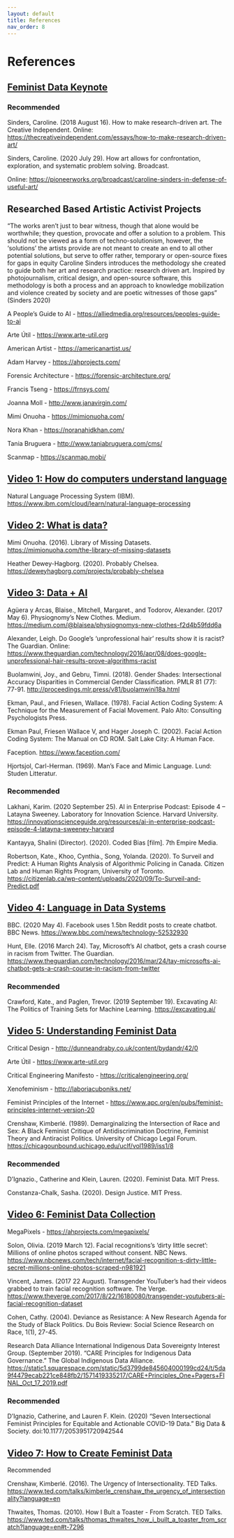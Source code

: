 ```yaml
---
layout: default
title: References
nav_order: 8
---
```


# References

## [Feminist Data Keynote](https://scds.github.io/building-feminist-data/keynote.html)

### Recommended 

Sinders, Caroline. (2018 August 16). How to make research-driven art. The Creative Independent. Online: 	<https://thecreativeindependent.com/essays/how-to-make-research-driven-art/>  

Sinders, Caroline. (2020 July 29). How art allows for confrontation, exploration, and systematic problem 	solving. Broadcast.  

Online: <https://pioneerworks.org/broadcast/caroline-sinders-in-defense-of-useful-art/> 

 

## Researched Based Artistic Activist Projects 

“The works aren’t just to bear witness, though that alone would be worthwhile; they question, provocate and offer a solution to a problem. This should not be viewed as a form of techno-solutionism, however, the ‘solutions’ the artists provide are not meant to create an end to all other potential solutions, but serve to offer rather, temporary or open-source fixes for gaps in equity Caroline Sinders introduces the methodology she created to guide both her art and research practice: research driven art. Inspired by photojournalism, critical design, and open-source software, this methodology is both a process and an approach to knowledge mobilization and violence created by society and are poetic witnesses of those gaps” (Sinders 2020) 

A People’s Guide to AI - <https://alliedmedia.org/resources/peoples-guide-to-ai>  

Arte Útil - <https://www.arte-util.org>  

American Artist - <https://americanartist.us/>  

Adam Harvey - <https://ahprojects.com/>   

Forensic Architecture - <https://forensic-architecture.org/>

Francis Tseng - <https://frnsys.com/>  

Joanna Moll - <http://www.janavirgin.com/>   

Mimi Onuoha - <https://mimionuoha.com/>  

Nora Khan - <https://noranahidkhan.com/>  

Tania Bruguera - <http://www.taniabruguera.com/cms/>  

Scanmap - <https://scanmap.mobi/>  

 

 

 

## [Video 1: How do computers understand language](https://scds.github.io/building-feminist-data/part-1.html#how-does-a-computer-understand-language)

Natural Language Processing System (IBM). <https://www.ibm.com/cloud/learn/natural-language-processing>  

 

## [Video 2: What is data?](https://scds.github.io/building-feminist-data/part-1.html#what-is-data)

Mimi Onuoha. (2016). Library of Missing Datasets. <https://mimionuoha.com/the-library-of-missing-datasets>  

Heather Dewey-Hagborg. (2020). Probably Chelsea. <https://deweyhagborg.com/projects/probably-chelsea>   

 

## [Video 3: Data + AI](https://scds.github.io/building-feminist-data/part-1.html#data--ai)

Agüera y Arcas, Blaise., Mitchell, Margaret., and Todorov, Alexander. (2017 May 6). Physiognomy’s New Clothes. Medium. <https://medium.com/@blaisea/physiognomys-new-clothes-f2d4b59fdd6a>  

Alexander, Leigh. Do Google’s ‘unprofessional hair’ results show it is racist? The Guardian. Online: <https://www.theguardian.com/technology/2016/apr/08/does-google-unprofessional-hair-results-prove-algorithms-racist>  

Buolamwini, Joy., and Gebru, Timni. (2018). Gender Shades: Intersectional Accuracy Disparities in Commercial Gender Classification. PMLR 81 (77): 77-91. <http://proceedings.mlr.press/v81/buolamwini18a.html>  

Ekman, Paul., and Friesen, Wallace. (1978). Facial Action Coding System: A Technique for the Measurement of Facial Movement. Palo Alto: Consulting Psychologists Press.  

Ekman Paul, Friesen Wallace V, and Hager Joseph C. (2002). Facial Action Coding System: The Manual on CD ROM. Salt Lake City: A Human Face.  

Faception. <https://www.faception.com/>  

Hjortsjol, Carl-Herman. (1969). Man’s Face and Mimic Language. Lund: Studen Litteratur. 

### Recommended  

Lakhani, Karim. (2020 September 25). AI in Enterprise Podcast: Episode 4 – Latayna Sweeney. Laboratory for Innovation Science. Harvard University. <https://innovationscienceguide.org/resources/ai-in-enterprise-podcast-episode-4-latayna-sweeney-harvard>  

Kantayya, Shalini (Director). (2020). Coded Bias [film]. 7th Empire Media. 

Robertson, Kate., Khoo, Cynthia., Song, Yolanda.  (2020). To Surveil and Predict: A Human Rights Analysis of Algorithmic Policing in Canada. Citizen Lab and Human Rights Program, University of Toronto. <https://citizenlab.ca/wp-content/uploads/2020/09/To-Surveil-and-Predict.pdf> 

 

## [Video 4: Language in Data Systems](https://scds.github.io/building-feminist-data/part-1.html#language-in-data-systems)

BBC. (2020 May 4). Facebook uses 1.5bn Reddit posts to create chatbot. BBC News. <https://www.bbc.com/news/technology-52532930>  

Hunt, Elle. (2016 March 24). Tay, Microsoft’s AI chatbot, gets a crash course in racism from Twitter. The Guardian. <https://www.theguardian.com/technology/2016/mar/24/tay-microsofts-ai-chatbot-gets-a-crash-course-in-racism-from-twitter>  

### Recommended  

Crawford, Kate., and Paglen, Trevor. (2019 September 19). Excavating AI: The Politics of Training Sets for Machine Learning. <https://excavating.ai/>  

 

## [Video 5: Understanding Feminist Data](https://scds.github.io/building-feminist-data/part-2.html#understanding-feminist-data)

Critical Design - <http://dunneandraby.co.uk/content/bydandr/42/0>  

Arte Útil - <https://www.arte-util.org>  

Critical Engineering Manifesto - <https://criticalengineering.org/>  

Xenofeminism - <http://laboriacuboniks.net/>  

Feminist Principles of the Internet - <https://www.apc.org/en/pubs/feminist-principles-internet-version-20> 

Crenshaw, Kimberlé. (1989). Demarginalizing the Intersection of Race and Sex: A Black Feminist Critique of Antidiscrimination Doctrine, Feminist Theory and Antiracist Politics. University of Chicago Legal Forum. <https://chicagounbound.uchicago.edu/uclf/vol1989/iss1/8>   

### Recommended  

D’Ignazio., Catherine and Klein, Lauren. (2020). Feminist Data. MIT Press.  

Constanza-Chalk, Sasha. (2020). Design Justice. MIT Press.  

 

## [Video 6: Feminist Data Collection](https://scds.github.io/building-feminist-data/part-3.html)

MegaPixels - <https://ahprojects.com/megapixels/>  

Solon, Olivia. (2019 March 12). Facial recognitions’s ‘dirty little secret’: Millions of online photos scraped without consent. NBC News. <https://www.nbcnews.com/tech/internet/facial-recognition-s-dirty-little-secret-millions-online-photos-scraped-n981921>  

Vincent, James. (2017 22 August). Transgender YouTuber’s had their videos grabbed to train facial recognition software. The Verge. <https://www.theverge.com/2017/8/22/16180080/transgender-youtubers-ai-facial-recognition-dataset>  

Cohen, Cathy. (2004). Deviance as Resistance: A New Research Agenda for the Study of Black Politics. Du Bois Review: Social Science Research on Race, 1(1), 27-45.  

Research Data Alliance International Indigenous Data Sovereignty Interest Group. (September 2019). “CARE Principles for Indigenous Data Governance.” The Global Indigenous Data Alliance. <https://static1.squarespace.com/static/5d3799de845604000199cd24/t/5da9f4479ecab221ce848fb2/1571419335217/CARE+Principles_One+Pagers+FINAL_Oct_17_2019.pdf>  

### Recommended 

D’Ignazio, Catherine, and Lauren F. Klein. (2020) “Seven Intersectional Feminist Principles for Equitable and Actionable COVID-19 Data.” Big Data & Society. doi:10.1177/2053951720942544   

 

 

## [Video 7: How to Create Feminist Data](https://scds.github.io/building-feminist-data/part-4.html)

Recommended  

Crenshaw, Kimberlé. (2016). The Urgency of Intersectionality. TED Talks. <https://www.ted.com/talks/kimberle_crenshaw_the_urgency_of_intersectionality?language=en>  

Thwaites, Thomas. (2010). How I Bult a Toaster - From Scratch. TED Talks. <https://www.ted.com/talks/thomas_thwaites_how_i_built_a_toaster_from_scratch?language=en#t-7296>  
